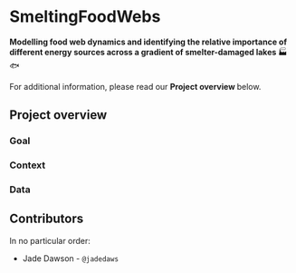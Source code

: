 # SmeltingFoodWebs

<b> Modelling food web dynamics and identifying the relative importance of different energy sources across a gradient of smelter-damaged lakes </b> :factory: :fish:

For additional information, please read our <b> Project overview </b> below.

## Project overview

### Goal

### Context

### Data

## Contributors

In no particular order:

- Jade Dawson - `@jadedaws`
